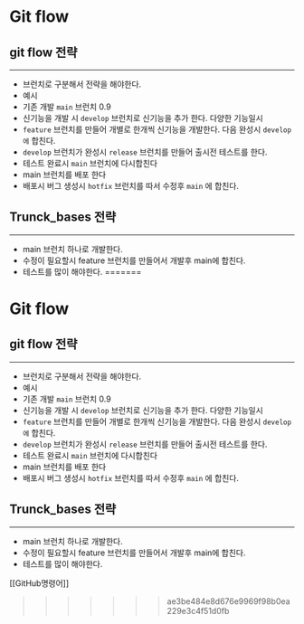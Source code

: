 
# Git flow
## git flow 전략
---
* 브런치로 구분해서 전략을 해야한다.
* 예시
* 기존 개발 `main` 브런치 0.9
* 신기능을 개발 시 `develop` 브런치로 신기능을 추가 한다. 다양한 기능일시
* `feature` 브런치를 만들어 개별로 한개씩 신기능을 개발한다. 다음 완성시 `develop에` 합친다.
* `develop` 브런치가 완성시 `release` 브런치를 만들어 출시전 테스트를 한다.
* 테스트 완료시 `main` 브런치에 다시합친다
* main 브런치를 배포 한다
* 배포시 버그 생성시 `hotfix` 브런치를 따서 수정후 `main` 에 합친다.

## Trunck_bases 전략
---
* main 브런치 하나로 개발한다.
* 수정이 필요할시 feature 브런치를 만들어서 개발후 main에 합친다.
* 테스트를 많이 해야한다. 
=======
# Git flow
## git flow 전략
---
* 브런치로 구분해서 전략을 해야한다.
* 예시
* 기존 개발 `main` 브런치 0.9
* 신기능을 개발 시 `develop` 브런치로 신기능을 추가 한다. 다양한 기능일시
* `feature` 브런치를 만들어 개별로 한개씩 신기능을 개발한다. 다음 완성시 `develop에` 합친다.
* `develop` 브런치가 완성시 `release` 브런치를 만들어 출시전 테스트를 한다.
* 테스트 완료시 `main` 브런치에 다시합친다
* main 브런치를 배포 한다
* 배포시 버그 생성시 `hotfix` 브런치를 따서 수정후 `main` 에 합친다.

## Trunck_bases 전략
---
* main 브런치 하나로 개발한다.
* 수정이 필요할시 feature 브런치를 만들어서 개발후 main에 합친다.
* 테스트를 많이 해야한다. 

[[GitHub명령어]]
>>>>>>> ae3be484e8d676e9969f98b0ea229e3c4f51d0fb
